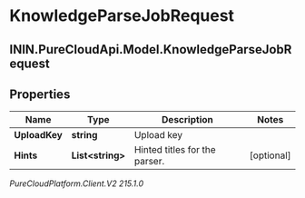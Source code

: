 # KnowledgeParseJobRequest

## ININ.PureCloudApi.Model.KnowledgeParseJobRequest

## Properties

|Name | Type | Description | Notes|
|------------ | ------------- | ------------- | -------------|
| **UploadKey** | **string** | Upload key | |
| **Hints** | **List&lt;string&gt;** | Hinted titles for the parser. | [optional] |



_PureCloudPlatform.Client.V2 215.1.0_
